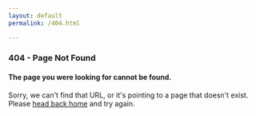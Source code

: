 ```yaml
---
layout: default
permalink: /404.html

---
```


<h3>404 - Page Not Found</h3>
<h4>The page you were looking for cannot be found.</h4>
<p>Sorry, we can't find that URL, or it's pointing to a page that
doesn't exist. Please <a href="{{ site.url }}/">head back home</a> and try again.</p>
